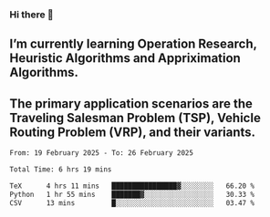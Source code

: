 ### Hi there 👋
## I’m currently learning Operation Research, Heuristic Algorithms and Appriximation Algorithms.
## The primary application scenarios are the Traveling Salesman Problem (TSP), Vehicle Routing Problem (VRP), and their variants.
<!--START_SECTION:waka-->

```txt
From: 19 February 2025 - To: 26 February 2025

Total Time: 6 hrs 19 mins

TeX      4 hrs 11 mins   ████████████████▓░░░░░░░░   66.20 %
Python   1 hr 55 mins    ███████▓░░░░░░░░░░░░░░░░░   30.33 %
CSV      13 mins         █░░░░░░░░░░░░░░░░░░░░░░░░   03.47 %
```

<!--END_SECTION:waka-->
<!--
**Bookervsky/Bookervsky** is a ✨ _special_ ✨ repository because its `README.md` (this file) appears on your GitHub profile.

Here are some ideas to get you started:

- 🔭 I’m currently working on ...
- 🌱 I’m currently learning ...
- 👯 I’m looking to collaborate on ...
- 🤔 I’m looking for help with ...
- 💬 Ask me about ...
- 📫 How to reach me: ...
- 😄 Pronouns: ...
- ⚡ Fun fact: ...
-->
